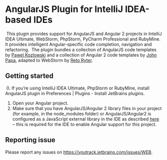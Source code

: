 # AngularJS Plugin for IntelliJ IDEA-based IDEs
​
This plugin provides support for AngularJS and Angular 2 projects in IntelliJ IDEA Ultimate, WebStorm, PhpStorm, PyCharm Professional and RubyMine.
​
It provides intelligent Angular-specific code completion, navigation and refactoring. 
​
The plugin bundles a collection of AngularJS code templates by [Pawel Kozlowski](https://github.com/pkozlowski-opensource) and a collection of Angular 2 code templates by [John Papa](https://github.com/johnpapa), adapted to WebStorm by [Reto Ryter](https://github.com/rryter).
​
## Getting started
​
0. If you’re using IntelliJ IDEA Ultimate, PhpStorm or RubyMine, install AngularJS plugin in Preferences | Plugins - Install JetBrains plugins.
1. Open your Angular project.
2. Make sure that you have AngularJS/Angular 2 library files in your project (for example, in the node_modules folder) or AngularJS/Angular2 is configured as a JavaScript external library in the IDE as described [here](http://blog.jetbrains.com/webstorm/2014/07/how-webstorm-works-completion-for-javascript-libraries/) – this is required for the IDE to enable Angular support for this project.
​
## Reporting issue
Please report any issues on https://youtrack.jetbrains.com/issues/WEB.